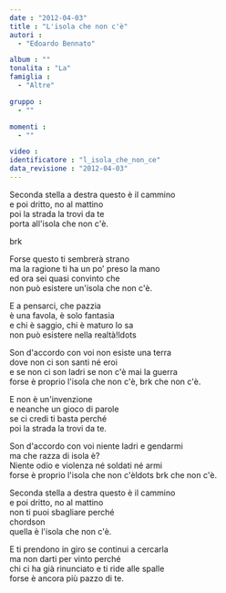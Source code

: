 ```yaml
---
date : "2012-04-03"
title : "L'isola che non c'è"
autori : 
  - "Edoardo Bennato"

album : ""
tonalita : "La"
famiglia : 
  - "Altre"

gruppo : 
  - ""

momenti : 
  - ""

video : 
identificatore : "l_isola_che_non_ce"
data_revisione : "2012-04-03"
---
```

  
  
Seconda stella a destra questo è il cammino   
e poi dritto, no al mattino   
poi la strada la trovi da te   
porta all'isola  che non c'è.    
  
brk  
  
  
Forse questo ti sembrerà strano   
ma la ragione ti ha un po' preso la mano   
ed ora sei quasi convinto che   
non può esistere un'isola che non c'è.   
  
  
  
E a pensarci, che pazzia   
è una favola, è solo fantasia   
e chi è saggio, chi è maturo lo sa   
non può esistere nella realtà!ldots  
  
  
Son d'accordo con voi non esiste una terra   
dove non ci son santi né eroi   
e se non ci son ladri se non c'è mai la guerra   
forse è proprio l'isola  che non c'è, brk che non c'è.   
  
  
  
E non è un'invenzione   
e neanche un gioco di parole   
se ci credi ti basta perché   
poi la strada la trovi da te.   
  
  
  
Son d'accordo con voi niente ladri e gendarmi   
ma che razza di isola è?   
Niente odio e violenza né soldati né armi   
forse è proprio l'isola che non c'èldots brk che non c'è.   
  
  
  
Seconda stella a destra questo è il cammino   
e poi dritto, no al mattino   
non ti puoi sbagliare perché  
chordson  
quella è l'isola  che non c'è.    
  
  
E ti prendono in giro se continui a cercarla   
ma non darti per vinto perché   
chi ci ha già rinunciato e ti ride alle spalle   
forse è ancora più pazzo di te.   
  
  
  
  
  
  
  
  
  
